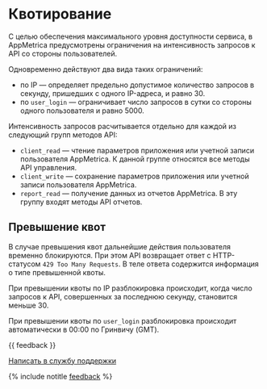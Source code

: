 # Квотирование

С целью обеспечения максимального уровня доступности сервиса, в AppMetrica предусмотрены ограничения на интенсивность запросов к API со стороны пользователей.

Одновременно действуют два вида таких ограничений:

- по IP — определяет предельно допустимое количество запросов в секунду, пришедших с одного IP-адреса, и равно 30.
- по `user_login` — ограничивает число запросов в сутки со стороны одного пользователя и равно 5000.

Интенсивность запросов расчитывается отдельно для каждой из следующий групп методов API:

- `client_read` — чтение параметров приложения или учетной записи пользователя AppMetrica. К данной группе относятся все методы API управления.
- `client_write` — сохранение параметров приложения или учетной записи пользователя AppMetrica.
- `report_read` — получение данных из отчетов AppMetrica. В эту группу входят методы API отчетов.

## Превышение квот

В случае превышения квот дальнейшие действия пользователя временно блокируются. При этом API возвращает ответ с HTTP-статусом `429 Too Many Requests`. В теле ответа содержится информация о типе превышенной квоты.

При превышении квоты по IP разблокировка происходит, когда число запросов к API, совершенных за последнюю секунду, становится меньше 30.

При превышении квоты по `user_login` разблокировка происходит автоматически в 00:00 по Гринвичу (GMT).

{{ feedback }}

<a href="../../troubleshooting/feedback-new.html">
  <span class="button">Написать в службу поддержки</span>
</a>

{% include notitle [feedback](../../_includes/feedback-button.md) %}

